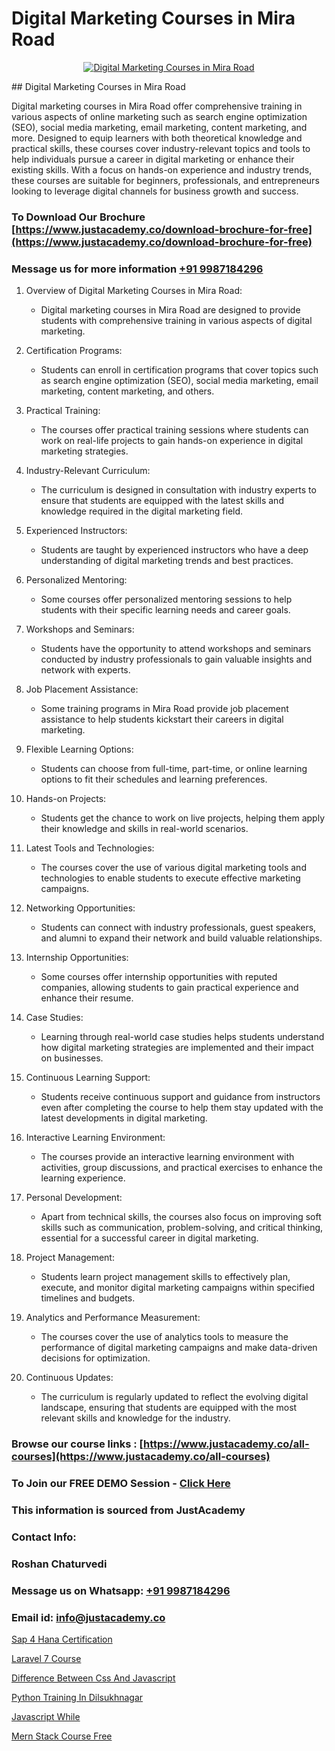 # Digital Marketing Courses in Mira Road

<p align="center">
  <a href="https://justacademy.co/course-detail/digital-marketing">
    <img src="https://justacademy.co/storage2/course_image/1676636720_course_image.webp" alt="Digital Marketing Courses in Mira Road">
  </a>
</p>
## Digital Marketing Courses in Mira Road

Digital marketing courses in Mira Road offer comprehensive training in various aspects of online marketing such as search engine optimization (SEO), social media marketing, email marketing, content marketing, and more. Designed to equip learners with both theoretical knowledge and practical skills, these courses cover industry-relevant topics and tools to help individuals pursue a career in digital marketing or enhance their existing skills. With a focus on hands-on experience and industry trends, these courses are suitable for beginners, professionals, and entrepreneurs looking to leverage digital channels for business growth and success.
### To Download Our Brochure [https://www.justacademy.co/download-brochure-for-free](https://www.justacademy.co/download-brochure-for-free)
### Message us for more information [+91 9987184296](https://api.whatsapp.com/send?phone=919987184296)
1) Overview of Digital Marketing Courses in Mira Road:
   - Digital marketing courses in Mira Road are designed to provide students with comprehensive training in various aspects of digital marketing.
  
2) Certification Programs:
   - Students can enroll in certification programs that cover topics such as search engine optimization (SEO), social media marketing, email marketing, content marketing, and others.

3) Practical Training:
   - The courses offer practical training sessions where students can work on real-life projects to gain hands-on experience in digital marketing strategies.

4) Industry-Relevant Curriculum:
   - The curriculum is designed in consultation with industry experts to ensure that students are equipped with the latest skills and knowledge required in the digital marketing field.

5) Experienced Instructors:
   - Students are taught by experienced instructors who have a deep understanding of digital marketing trends and best practices.

6) Personalized Mentoring:
   - Some courses offer personalized mentoring sessions to help students with their specific learning needs and career goals.

7) Workshops and Seminars:
   - Students have the opportunity to attend workshops and seminars conducted by industry professionals to gain valuable insights and network with experts.

8) Job Placement Assistance:
   - Some training programs in Mira Road provide job placement assistance to help students kickstart their careers in digital marketing.

9) Flexible Learning Options:
   - Students can choose from full-time, part-time, or online learning options to fit their schedules and learning preferences.

10) Hands-on Projects:
    - Students get the chance to work on live projects, helping them apply their knowledge and skills in real-world scenarios.

11) Latest Tools and Technologies:
    - The courses cover the use of various digital marketing tools and technologies to enable students to execute effective marketing campaigns.

12) Networking Opportunities:
    - Students can connect with industry professionals, guest speakers, and alumni to expand their network and build valuable relationships.

13) Internship Opportunities:
    - Some courses offer internship opportunities with reputed companies, allowing students to gain practical experience and enhance their resume.

14) Case Studies:
    - Learning through real-world case studies helps students understand how digital marketing strategies are implemented and their impact on businesses.

15) Continuous Learning Support:
    - Students receive continuous support and guidance from instructors even after completing the course to help them stay updated with the latest developments in digital marketing.

16) Interactive Learning Environment:
    - The courses provide an interactive learning environment with activities, group discussions, and practical exercises to enhance the learning experience.

17) Personal Development:
    - Apart from technical skills, the courses also focus on improving soft skills such as communication, problem-solving, and critical thinking, essential for a successful career in digital marketing.

18) Project Management:
    - Students learn project management skills to effectively plan, execute, and monitor digital marketing campaigns within specified timelines and budgets.

19) Analytics and Performance Measurement:
    - The courses cover the use of analytics tools to measure the performance of digital marketing campaigns and make data-driven decisions for optimization.

20) Continuous Updates:
    - The curriculum is regularly updated to reflect the evolving digital landscape, ensuring that students are equipped with the most relevant skills and knowledge for the industry.

### Browse our course links : [https://www.justacademy.co/all-courses](https://www.justacademy.co/all-courses) 
### To Join our FREE DEMO Session - [Click Here](https://www.justacademy.co/register-for-course-demo)


### This information is sourced from JustAcademy
### Contact Info:
### Roshan Chaturvedi
### Message us on Whatsapp: [+91 9987184296](https://api.whatsapp.com/send?phone=919987184296)
### Email id: [info@justacademy.co](mailto:info@justacademy.co)
                
[Sap 4 Hana Certification](https://www.linkedin.com/pulse/sap-4-hana-certification-justacademy-sunnyvale-6f5bc/)

[Laravel 7 Course](https://www.linkedin.com/pulse/laravel-7-course-justacademy-houston-e5ydf?trackingId=uxWmuJTNsmsID0Y4TaQhaw%3D%3D&lipi=urn%3Ali%3Apage%3Ad_flagship3_company_admin%3BnF3eASk8R%2BOWSu8GAkG%2FXw%3D%3D)

[Difference Between Css And Javascript](https://medium.com/@surajvaishnav5015/difference-between-css-and-javascript-38ad39d8e2ea)

[Python Training In Dilsukhnagar](https://medium.com/@kamblerajas684/python-training-in-dilsukhnagar-0f8b36258bf5)

[Javascript While](https://justacademyin.github.io/Articles/Javascript-While)

[Mern Stack Course Free](https://justacademyin.github.io/justacademy/mern-stack-course-free)

